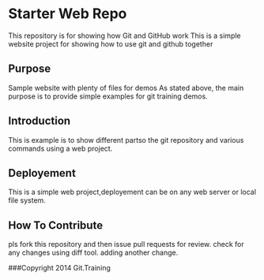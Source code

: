 # Starter Web Repo

This repository is for showing how Git and GitHub work
This is a simple website project for showing how to use git and github together

## Purpose

Sample website with plenty of files for demos
As stated above, the main purpose is to provide simple examples for git training demos.

## Introduction

This is example is to show different partso the git repository and various commands using a web project.

## Deployement

This is a simple web project,deployement can be on any web server or local file system.

## How To Contribute

pls fork this repository and then issue pull requests for review.
check for any changes using diff tool.
adding another change.

###Copyright
2014 Git.Training